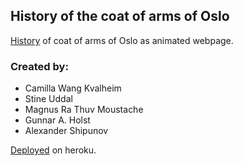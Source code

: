 ## History of the coat of arms of Oslo

[History](https://en.wikipedia.org/wiki/Coat_of_arms_of_Oslo) of coat of arms of Oslo as animated webpage.

### Created by:
- Camilla Wang Kvalheim
- Stine Uddal
- Magnus Ra Thuv Moustache
- Gunnar A. Holst
- Alexander Shipunov

[Deployed](https://osloseal.herokuapp.com/) on heroku.
